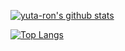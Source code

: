 [![yuta-ron's github stats](https://github-readme-stats.vercel.app/api?username=yuta-ron)](https://github.com/anuraghazra/github-readme-stats)

[![Top Langs](https://github-readme-stats.vercel.app/api/top-langs/?username=yuta-ron)](https://github.com/anuraghazra/github-readme-stats)